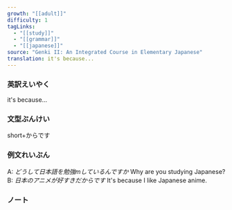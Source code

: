 ```yaml
---
growth: "[[adult]]"
difficulty: 1
tagLinks:
  - "[[study]]"
  - "[[grammar]]"
  - "[[japanese]]"
source: "Genki II: An Integrated Course in Elementary Japanese"
translation: it's because...
---
```

### 英訳えいやく	

it's because...
### 文型ぶんけい

short+からです
### 例文れいぶん

A: *どうして日本語を勉強mしているんですか* Why are you studying Japanese?
B: *日本のアニメが好すきだからです* It's because I like Japanese anime.
### ノート

